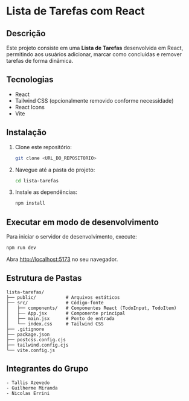 # Lista de Tarefas com React

## Descrição

Este projeto consiste em uma **Lista de Tarefas** desenvolvida em React, permitindo aos usuários adicionar, marcar como concluídas e remover tarefas de forma dinâmica.

## Tecnologias

* React
* Tailwind CSS (opcionalmente removido conforme necessidade)
* React Icons
* Vite

## Instalação

1. Clone este repositório:

   ```bash
   git clone <URL_DO_REPOSITORIO>
   ```
2. Navegue até a pasta do projeto:

   ```bash
   cd lista-tarefas
   ```
3. Instale as dependências:

   ```bash
   npm install
   ```

## Executar em modo de desenvolvimento

Para iniciar o servidor de desenvolvimento, execute:

```bash
npm run dev
```

Abra [http://localhost:5173](http://localhost:5173) no seu navegador.

## Estrutura de Pastas

```
lista-tarefas/
├── public/           # Arquivos estáticos
├── src/              # Código-fonte
│   ├── components/   # Componentes React (TodoInput, TodoItem)
│   ├── App.jsx       # Componente principal
│   ├── main.jsx      # Ponto de entrada
│   └── index.css     # Tailwind CSS
├── .gitignore
├── package.json
├── postcss.config.cjs
├── tailwind.config.cjs
└── vite.config.js
```


## Integrantes do Grupo

```
- Tallis Azevedo
- Guilherme Miranda
- Nicolas Errini

```
